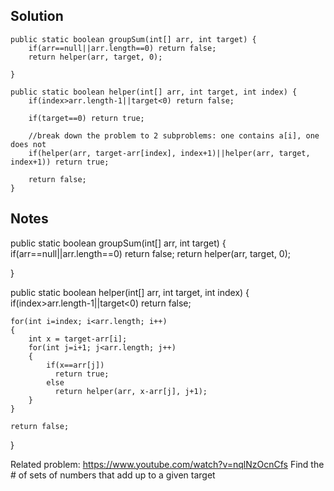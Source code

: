 ## Solution

```
public static boolean groupSum(int[] arr, int target) {
    if(arr==null||arr.length==0) return false;
    return helper(arr, target, 0);
  
}

public static boolean helper(int[] arr, int target, int index) {
    if(index>arr.length-1||target<0) return false;
    
    if(target==0) return true;
    
    //break down the problem to 2 subproblems: one contains a[i], one does not
    if(helper(arr, target-arr[index], index+1)||helper(arr, target, index+1)) return true;

    return false;
}
```

## Notes
public static boolean groupSum(int[] arr, int target) {
    if(arr==null||arr.length==0) return false;
    return helper(arr, target, 0);
  
}

public static boolean helper(int[] arr, int target, int index) {
    if(index>arr.length-1||target<0) return false;

    for(int i=index; i<arr.length; i++)
    {
        int x = target-arr[i];
        for(int j=i+1; j<arr.length; j++)
        {
            if(x==arr[j]) 
              return true;
            else
              return helper(arr, x-arr[j], j+1);
        }
    }
    
    return false;
}

Related problem: https://www.youtube.com/watch?v=nqlNzOcnCfs
Find the # of sets of numbers that add up to a given target
